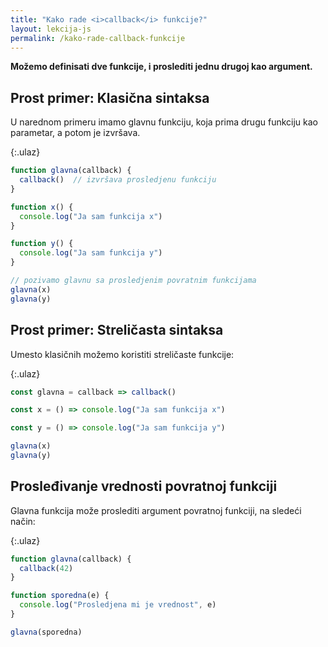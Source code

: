 ```yaml
---
title: "Kako rade <i>callback</i> funkcije?"
layout: lekcija-js
permalink: /kako-rade-callback-funkcije
---
```


**Možemo definisati dve funkcije, i proslediti jednu drugoj kao argument.** 

## Prost primer: Klasična sintaksa

U narednom primeru imamo glavnu funkciju, koja prima drugu funkciju kao parametar, a potom je izvršava.

{:.ulaz}
```js
function glavna(callback) {
  callback()  // izvršava prosledjenu funkciju
}

function x() {
  console.log("Ja sam funkcija x")
}

function y() {
  console.log("Ja sam funkcija y")
}

// pozivamo glavnu sa prosledjenim povratnim funkcijama
glavna(x)
glavna(y)
```

## Prost primer: Streličasta sintaksa

Umesto klasičnih možemo koristiti streličaste funkcije:

{:.ulaz}
```js
const glavna = callback => callback()

const x = () => console.log("Ja sam funkcija x")

const y = () => console.log("Ja sam funkcija y")

glavna(x)
glavna(y)
```

## Prosleđivanje vrednosti povratnoj funkciji

Glavna funkcija može proslediti argument povratnoj funkciji, na sledeći način:

{:.ulaz}
```js
function glavna(callback) {
  callback(42)
}

function sporedna(e) {
  console.log("Prosledjena mi je vrednost", e)
}

glavna(sporedna)
```

